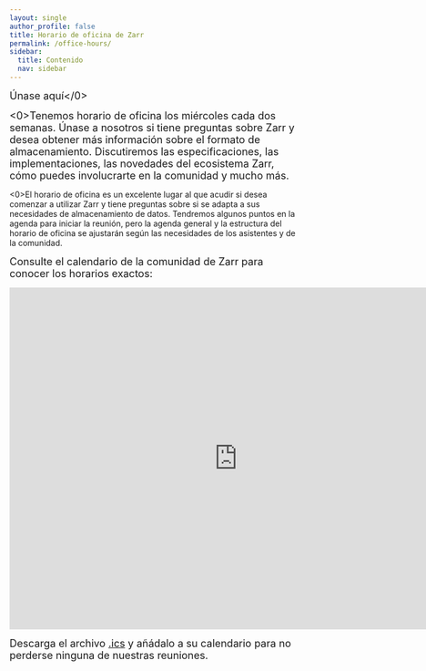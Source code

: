 ```yaml
---
layout: single
author_profile: false
title: Horario de oficina de Zarr
permalink: /office-hours/
sidebar:
  title: Contenido
  nav: sidebar
---
```


<font size="4">Únase aquí</0>

<p><0>Tenemos horario de oficina los miércoles cada dos semanas. Únase a nosotros si tiene preguntas sobre Zarr y desea obtener más información sobre el formato de almacenamiento. Discutiremos las especificaciones, las implementaciones, las novedades del ecosistema Zarr, cómo puedes involucrarte en la comunidad y mucho más.</font></p>

<p><0>El horario de oficina es un excelente lugar al que acudir si desea comenzar a utilizar Zarr y tiene preguntas sobre si se adapta a sus necesidades de almacenamiento de datos. Tendremos algunos puntos en la agenda para iniciar la reunión, pero la agenda general y la estructura del horario de oficina se ajustarán según las necesidades de los asistentes y de la comunidad.</font></p>

<p><font size="4">Consulte el calendario de la comunidad de Zarr para conocer los horarios exactos:</font></p>

<iframe id="calendariframe" src="https://calendar.google.com/calendar/embed?ctz=local&src=c_ba2k79i3u0lkf49vo0jre27j14%40group.calendar.google.com&ctz=Europe%2FBerlin" style="border: 0" width="800" height="600" frameborder="0" scrolling="no"></iframe> <script>document.getElementById("calendariframe").src = document.getElementById("calendariframe").src.replace("ctz=local", "ctz=" + Intl.DateTimeFormat().resolvedOptions().timeZone)</script> 

<font size="4">Descarga el archivo <a href="https://calendar.google.com/calendar/ical/c_ba2k79i3u0lkf49vo0jre27j14%40group.calendar.google.com/public/basic.ics">.ics</a> y añádalo a su calendario para no perderse ninguna de nuestras reuniones.</font>
